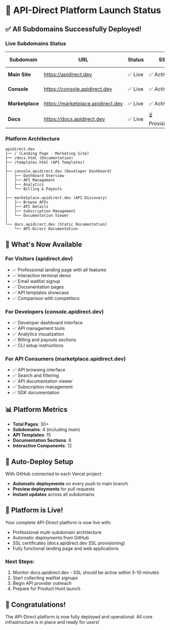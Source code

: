 # 🚀 API-Direct Platform Launch Status

## ✅ All Subdomains Successfully Deployed!

### Live Subdomains Status

| Subdomain | URL | Status | SSL | GitHub Connected |
|-----------|-----|--------|-----|-----------------|
| **Main Site** | https://apidirect.dev | ✅ Live | ✅ Active | ✅ Connected |
| **Console** | https://console.apidirect.dev | ✅ Live | ✅ Active | ✅ Connected |
| **Marketplace** | https://marketplace.apidirect.dev | ✅ Live | ✅ Active | ✅ Connected |
| **Docs** | https://docs.apidirect.dev | ✅ Live | ⏳ Provisioning | ✅ Connected |

### Platform Architecture
```
apidirect.dev
├── / (Landing Page - Marketing Site)
├── /docs.html (Documentation)
├── /templates.html (API Templates)
│
├── console.apidirect.dev (Developer Dashboard)
│   ├── Dashboard Overview
│   ├── API Management
│   ├── Analytics
│   └── Billing & Payouts
│
├── marketplace.apidirect.dev (API Discovery)
│   ├── Browse APIs
│   ├── API Details
│   ├── Subscription Management
│   └── Documentation Viewer
│
└── docs.apidirect.dev (Static Documentation)
    └── API-Direct Documentation
```

## 🎯 What's Now Available

### For Visitors (apidirect.dev)
- ✅ Professional landing page with all features
- ✅ Interactive terminal demo
- ✅ Email waitlist signup
- ✅ Documentation pages
- ✅ API templates showcase
- ✅ Comparison with competitors

### For Developers (console.apidirect.dev)
- ✅ Developer dashboard interface
- ✅ API management tools
- ✅ Analytics visualization
- ✅ Billing and payouts sections
- ✅ CLI setup instructions

### For API Consumers (marketplace.apidirect.dev)
- ✅ API browsing interface
- ✅ Search and filtering
- ✅ API documentation viewer
- ✅ Subscription management
- ✅ SDK documentation

## 📊 Platform Metrics

- **Total Pages**: 30+
- **Subdomains**: 4 (including main)
- **API Templates**: 15
- **Documentation Sections**: 8
- **Interactive Components**: 12

## 🔄 Auto-Deploy Setup

With GitHub connected to each Vercel project:
- **Automatic deployments** on every push to main branch
- **Preview deployments** for pull requests
- **Instant updates** across all subdomains

## 🎉 Platform is Live!

Your complete API-Direct platform is now live with:
- Professional multi-subdomain architecture
- Automatic deployments from GitHub
- SSL certificates (docs.apidirect.dev SSL provisioning)
- Fully functional landing page and web applications

### Next Steps:
1. Monitor docs.apidirect.dev - SSL should be active within 5-10 minutes
2. Start collecting waitlist signups
3. Begin API provider outreach
4. Prepare for Product Hunt launch

## 🌟 Congratulations!

The API-Direct platform is now fully deployed and operational. All core infrastructure is in place and ready for users!